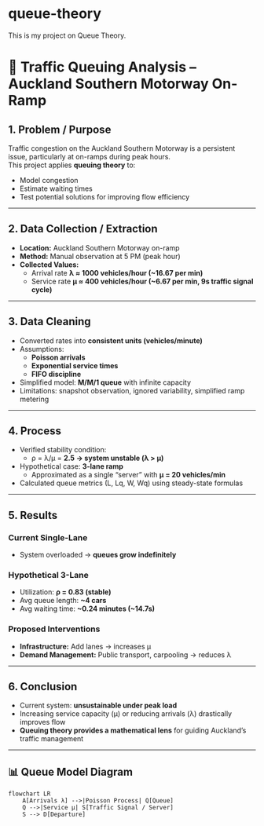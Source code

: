 # queue-theory
This is my project on Queue Theory.

# 🚦 Traffic Queuing Analysis – Auckland Southern Motorway On-Ramp  

## 1. Problem / Purpose  
Traffic congestion on the Auckland Southern Motorway is a persistent issue, particularly at on-ramps during peak hours.  
This project applies **queuing theory** to:  
- Model congestion  
- Estimate waiting times  
- Test potential solutions for improving flow efficiency  

---

## 2. Data Collection / Extraction  
- **Location:** Auckland Southern Motorway on-ramp  
- **Method:** Manual observation at 5 PM (peak hour)  
- **Collected Values:**  
  - Arrival rate **λ ≈ 1000 vehicles/hour (~16.67 per min)**  
  - Service rate **μ ≈ 400 vehicles/hour (~6.67 per min, 9s traffic signal cycle)**  

---

## 3. Data Cleaning  
- Converted rates into **consistent units (vehicles/minute)**  
- Assumptions:  
  - **Poisson arrivals**  
  - **Exponential service times**  
  - **FIFO discipline**  
- Simplified model: **M/M/1 queue** with infinite capacity  
- Limitations: snapshot observation, ignored variability, simplified ramp metering  

---

## 4. Process  
- Verified stability condition:  
  - ρ = λ/μ = **2.5 → system unstable (λ > μ)**  
- Hypothetical case: **3-lane ramp**  
  - Approximated as a single “server” with **μ = 20 vehicles/min**  
- Calculated queue metrics (L, Lq, W, Wq) using steady-state formulas  

---

## 5. Results  
### Current Single-Lane  
- System overloaded → **queues grow indefinitely**  

### Hypothetical 3-Lane  
- Utilization: **ρ = 0.83 (stable)**  
- Avg queue length: **~4 cars**  
- Avg waiting time: **~0.24 minutes (~14.7s)**  

### Proposed Interventions  
- **Infrastructure:** Add lanes → increases μ  
- **Demand Management:** Public transport, carpooling → reduces λ  

---

## 6. Conclusion  
- Current system: **unsustainable under peak load**  
- Increasing service capacity (μ) or reducing arrivals (λ) drastically improves flow  
- **Queuing theory provides a mathematical lens** for guiding Auckland’s traffic management  

---

## 📊 Queue Model Diagram  

```mermaid
flowchart LR
    A[Arrivals λ] -->|Poisson Process| Q[Queue]
    Q -->|Service μ| S[Traffic Signal / Server]
    S --> D[Departure]
